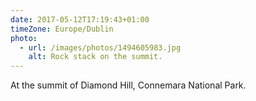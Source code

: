 ```yaml
---
date: 2017-05-12T17:19:43+01:00
timeZone: Europe/Dublin
photo:
  - url: /images/photos/1494605983.jpg
    alt: Rock stack on the summit.
---
```

At the summit of Diamond Hill, Connemara National Park.
